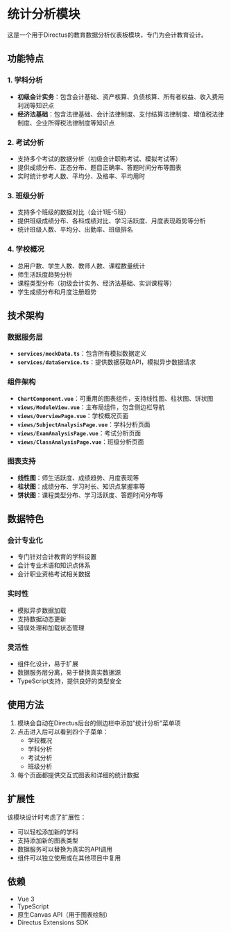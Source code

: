 # 统计分析模块

这是一个用于Directus的教育数据分析仪表板模块，专门为会计教育设计。

## 功能特点

### 1. 学科分析
- **初级会计实务**：包含会计基础、资产核算、负债核算、所有者权益、收入费用利润等知识点
- **经济法基础**：包含法律基础、会计法律制度、支付结算法律制度、增值税法律制度、企业所得税法律制度等知识点

### 2. 考试分析  
- 支持多个考试的数据分析（初级会计职称考试、模拟考试等）
- 提供成绩分布、正态分布、题目正确率、答题时间分布等图表
- 实时统计参考人数、平均分、及格率、平均用时

### 3. 班级分析
- 支持多个班级的数据对比（会计1班-5班）
- 提供班级成绩分布、各科成绩对比、学习活跃度、月度表现趋势等分析
- 统计班级人数、平均分、出勤率、班级排名

### 4. 学校概况
- 总用户数、学生人数、教师人数、课程数量统计
- 师生活跃度趋势分析
- 课程类型分布（初级会计实务、经济法基础、实训课程等）
- 学生成绩分布和月度注册趋势

## 技术架构

### 数据服务层
- **`services/mockData.ts`**：包含所有模拟数据定义
- **`services/dataService.ts`**：提供数据获取API，模拟异步数据请求

### 组件架构
- **`ChartComponent.vue`**：可重用的图表组件，支持线性图、柱状图、饼状图
- **`views/ModuleView.vue`**：主布局组件，包含侧边栏导航
- **`views/OverviewPage.vue`**：学校概况页面
- **`views/SubjectAnalysisPage.vue`**：学科分析页面
- **`views/ExamAnalysisPage.vue`**：考试分析页面
- **`views/ClassAnalysisPage.vue`**：班级分析页面

### 图表支持
- **线性图**：师生活跃度、成绩趋势、月度表现等
- **柱状图**：成绩分布、学习时长、知识点掌握率等
- **饼状图**：课程类型分布、学习活跃度、答题时间分布等

## 数据特色

### 会计专业化
- 专门针对会计教育的学科设置
- 会计专业术语和知识点体系
- 会计职业资格考试相关数据

### 实时性
- 模拟异步数据加载
- 支持数据动态更新
- 错误处理和加载状态管理

### 灵活性
- 组件化设计，易于扩展
- 数据服务层分离，易于替换真实数据源
- TypeScript支持，提供良好的类型安全

## 使用方法

1. 模块会自动在Directus后台的侧边栏中添加"统计分析"菜单项
2. 点击进入后可以看到四个子菜单：
   - 学校概况
   - 学科分析
   - 考试分析
   - 班级分析
3. 每个页面都提供交互式图表和详细的统计数据

## 扩展性

该模块设计时考虑了扩展性：
- 可以轻松添加新的学科
- 支持添加新的图表类型
- 数据服务可以替换为真实的API调用
- 组件可以独立使用或在其他项目中复用

## 依赖

- Vue 3
- TypeScript
- 原生Canvas API（用于图表绘制）
- Directus Extensions SDK 